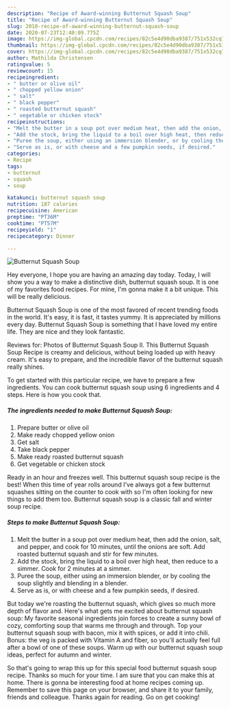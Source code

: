 ```yaml
---
description: "Recipe of Award-winning Butternut Squash Soup"
title: "Recipe of Award-winning Butternut Squash Soup"
slug: 2010-recipe-of-award-winning-butternut-squash-soup
date: 2020-07-23T12:40:09.775Z
image: https://img-global.cpcdn.com/recipes/82c5e4d90dba9387/751x532cq70/butternut-squash-soup-recipe-main-photo.jpg
thumbnail: https://img-global.cpcdn.com/recipes/82c5e4d90dba9387/751x532cq70/butternut-squash-soup-recipe-main-photo.jpg
cover: https://img-global.cpcdn.com/recipes/82c5e4d90dba9387/751x532cq70/butternut-squash-soup-recipe-main-photo.jpg
author: Mathilda Christensen
ratingvalue: 5
reviewcount: 15
recipeingredient:
- " butter or olive oil"
- " chopped yellow onion"
- " salt"
- " black pepper"
- " roasted butternut squash"
- " vegetable or chicken stock"
recipeinstructions:
- "Melt the butter in a soup pot over medium heat, then add the onion, salt, and pepper, and cook for 10 minutes, until the onions are soft. Add roasted butternut squash and stir for few minutes."
- "Add the stock, bring the liquid to a boil over high heat, then reduce to a simmer. Cook for 2 minutes at a simmer."
- "Puree the soup, either using an immersion blender, or by cooling the soup slightly and blending in a blender."
- "Serve as is, or with cheese and a few pumpkin seeds, if desired."
categories:
- Recipe
tags:
- butternut
- squash
- soup

katakunci: butternut squash soup 
nutrition: 187 calories
recipecuisine: American
preptime: "PT36M"
cooktime: "PT57M"
recipeyield: "1"
recipecategory: Dinner

---
```



![Butternut Squash Soup](https://img-global.cpcdn.com/recipes/82c5e4d90dba9387/751x532cq70/butternut-squash-soup-recipe-main-photo.jpg)

Hey everyone, I hope you are having an amazing day today. Today, I will show you a way to make a distinctive dish, butternut squash soup. It is one of my favorites food recipes. For mine, I'm gonna make it a bit unique. This will be really delicious.

Butternut Squash Soup is one of the most favored of recent trending foods in the world. It's easy, it is fast, it tastes yummy. It is appreciated by millions every day. Butternut Squash Soup is something that I have loved my entire life. They are nice and they look fantastic.

Reviews for: Photos of Butternut Squash Soup II. This Butternut Squash Soup Recipe is creamy and delicious, without being loaded up with heavy cream. It&#39;s easy to prepare, and the incredible flavor of the butternut squash really shines.


To get started with this particular recipe, we have to prepare a few ingredients. You can cook butternut squash soup using 6 ingredients and 4 steps. Here is how you cook that.

<!--inarticleads1-->

##### The ingredients needed to make Butternut Squash Soup:

1. Prepare  butter or olive oil
1. Make ready  chopped yellow onion
1. Get  salt
1. Take  black pepper
1. Make ready  roasted butternut squash
1. Get  vegetable or chicken stock


Ready in an hour and freezes well. This butternut squash soup recipe is the best! When this time of year rolls around I&#39;ve always got a few butternut squashes sitting on the counter to cook with so I&#39;m often looking for new things to add them too. Butternut squash soup is a classic fall and winter soup recipe. 

<!--inarticleads2-->

##### Steps to make Butternut Squash Soup:

1. Melt the butter in a soup pot over medium heat, then add the onion, salt, and pepper, and cook for 10 minutes, until the onions are soft. Add roasted butternut squash and stir for few minutes.
1. Add the stock, bring the liquid to a boil over high heat, then reduce to a simmer. Cook for 2 minutes at a simmer.
1. Puree the soup, either using an immersion blender, or by cooling the soup slightly and blending in a blender.
1. Serve as is, or with cheese and a few pumpkin seeds, if desired.


But today we&#39;re roasting the butternut squash, which gives so much more depth of flavor and. Here&#39;s what gets me excited about butternut squash soup: My favorite seasonal ingredients join forces to create a sunny bowl of cozy, comforting soup that warms me through and through. Top your butternut squash soup with bacon, mix it with spices, or add it into chili. Bonus: the veg is packed with Vitamin A and fiber, so you&#39;ll actually feel full after a bowl of one of these soups. Warm up with our butternut squash soup ideas, perfect for autumn and winter. 

So that's going to wrap this up for this special food butternut squash soup recipe. Thanks so much for your time. I am sure that you can make this at home. There is gonna be interesting food at home recipes coming up. Remember to save this page on your browser, and share it to your family, friends and colleague. Thanks again for reading. Go on get cooking!
